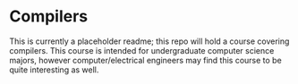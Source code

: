 # Compilers

This is currently a placeholder readme; this repo will hold
a course covering compilers. This course is intended for undergraduate
computer science majors, however computer/electrical engineers may find
this course to be quite interesting as well.


